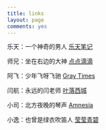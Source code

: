 ```yaml
---
title: links
layout: page
comments: yes
---
```



乐天：一个神奇的男人   [乐天笔记](http://letiantian.me)

师兄：坐在右边的大神   [点点滴滴](http://www.darlingfive.com)

阿飞：少年飞呀飞驰     [Gray Times](http://kangkona.github.io)

闫航：永远的闫老师     [叶落西城](http://www.urbem.org)

小司：北方夜晚的琴声   [Amnesia](http://sinb.github.io/)

小逸：也曾是绿衣吹笛人 [莹莹青碧](http://tuzhi.letiantian.me/)
